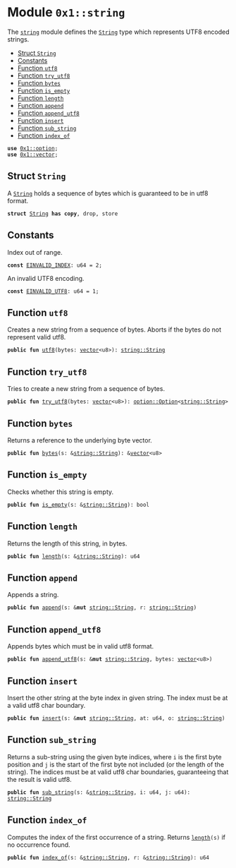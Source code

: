 
<a name="0x1_string"></a>

# Module `0x1::string`

The <code><a href="string.md#0x1_string">string</a></code> module defines the <code><a href="string.md#0x1_string_String">String</a></code> type which represents UTF8 encoded strings.


-  [Struct `String`](#0x1_string_String)
-  [Constants](#@Constants_0)
-  [Function `utf8`](#0x1_string_utf8)
-  [Function `try_utf8`](#0x1_string_try_utf8)
-  [Function `bytes`](#0x1_string_bytes)
-  [Function `is_empty`](#0x1_string_is_empty)
-  [Function `length`](#0x1_string_length)
-  [Function `append`](#0x1_string_append)
-  [Function `append_utf8`](#0x1_string_append_utf8)
-  [Function `insert`](#0x1_string_insert)
-  [Function `sub_string`](#0x1_string_sub_string)
-  [Function `index_of`](#0x1_string_index_of)


<pre><code><b>use</b> <a href="option.md#0x1_option">0x1::option</a>;
<b>use</b> <a href="vector.md#0x1_vector">0x1::vector</a>;
</code></pre>



<a name="0x1_string_String"></a>

## Struct `String`

A <code><a href="string.md#0x1_string_String">String</a></code> holds a sequence of bytes which is guaranteed to be in utf8 format.


<pre><code><b>struct</b> <a href="string.md#0x1_string_String">String</a> <b>has</b> <b>copy</b>, drop, store
</code></pre>



<a name="@Constants_0"></a>

## Constants


<a name="0x1_string_EINVALID_INDEX"></a>

Index out of range.


<pre><code><b>const</b> <a href="string.md#0x1_string_EINVALID_INDEX">EINVALID_INDEX</a>: u64 = 2;
</code></pre>



<a name="0x1_string_EINVALID_UTF8"></a>

An invalid UTF8 encoding.


<pre><code><b>const</b> <a href="string.md#0x1_string_EINVALID_UTF8">EINVALID_UTF8</a>: u64 = 1;
</code></pre>



<a name="0x1_string_utf8"></a>

## Function `utf8`

Creates a new string from a sequence of bytes. Aborts if the bytes do not represent valid utf8.


<pre><code><b>public</b> <b>fun</b> <a href="string.md#0x1_string_utf8">utf8</a>(bytes: <a href="vector.md#0x1_vector">vector</a>&lt;u8&gt;): <a href="string.md#0x1_string_String">string::String</a>
</code></pre>



<a name="0x1_string_try_utf8"></a>

## Function `try_utf8`

Tries to create a new string from a sequence of bytes.


<pre><code><b>public</b> <b>fun</b> <a href="string.md#0x1_string_try_utf8">try_utf8</a>(bytes: <a href="vector.md#0x1_vector">vector</a>&lt;u8&gt;): <a href="option.md#0x1_option_Option">option::Option</a>&lt;<a href="string.md#0x1_string_String">string::String</a>&gt;
</code></pre>



<a name="0x1_string_bytes"></a>

## Function `bytes`

Returns a reference to the underlying byte vector.


<pre><code><b>public</b> <b>fun</b> <a href="string.md#0x1_string_bytes">bytes</a>(s: &<a href="string.md#0x1_string_String">string::String</a>): &<a href="vector.md#0x1_vector">vector</a>&lt;u8&gt;
</code></pre>



<a name="0x1_string_is_empty"></a>

## Function `is_empty`

Checks whether this string is empty.


<pre><code><b>public</b> <b>fun</b> <a href="string.md#0x1_string_is_empty">is_empty</a>(s: &<a href="string.md#0x1_string_String">string::String</a>): bool
</code></pre>



<a name="0x1_string_length"></a>

## Function `length`

Returns the length of this string, in bytes.


<pre><code><b>public</b> <b>fun</b> <a href="string.md#0x1_string_length">length</a>(s: &<a href="string.md#0x1_string_String">string::String</a>): u64
</code></pre>



<a name="0x1_string_append"></a>

## Function `append`

Appends a string.


<pre><code><b>public</b> <b>fun</b> <a href="string.md#0x1_string_append">append</a>(s: &<b>mut</b> <a href="string.md#0x1_string_String">string::String</a>, r: <a href="string.md#0x1_string_String">string::String</a>)
</code></pre>



<a name="0x1_string_append_utf8"></a>

## Function `append_utf8`

Appends bytes which must be in valid utf8 format.


<pre><code><b>public</b> <b>fun</b> <a href="string.md#0x1_string_append_utf8">append_utf8</a>(s: &<b>mut</b> <a href="string.md#0x1_string_String">string::String</a>, bytes: <a href="vector.md#0x1_vector">vector</a>&lt;u8&gt;)
</code></pre>



<a name="0x1_string_insert"></a>

## Function `insert`

Insert the other string at the byte index in given string. The index must be at a valid utf8 char
boundary.


<pre><code><b>public</b> <b>fun</b> <a href="string.md#0x1_string_insert">insert</a>(s: &<b>mut</b> <a href="string.md#0x1_string_String">string::String</a>, at: u64, o: <a href="string.md#0x1_string_String">string::String</a>)
</code></pre>



<a name="0x1_string_sub_string"></a>

## Function `sub_string`

Returns a sub-string using the given byte indices, where <code>i</code> is the first byte position and <code>j</code> is the start
of the first byte not included (or the length of the string). The indices must be at valid utf8 char boundaries,
guaranteeing that the result is valid utf8.


<pre><code><b>public</b> <b>fun</b> <a href="string.md#0x1_string_sub_string">sub_string</a>(s: &<a href="string.md#0x1_string_String">string::String</a>, i: u64, j: u64): <a href="string.md#0x1_string_String">string::String</a>
</code></pre>



<a name="0x1_string_index_of"></a>

## Function `index_of`

Computes the index of the first occurrence of a string. Returns <code><a href="string.md#0x1_string_length">length</a>(s)</code> if no occurrence found.


<pre><code><b>public</b> <b>fun</b> <a href="string.md#0x1_string_index_of">index_of</a>(s: &<a href="string.md#0x1_string_String">string::String</a>, r: &<a href="string.md#0x1_string_String">string::String</a>): u64
</code></pre>
